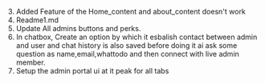 3. Added Feature of the Home_content and about_content doesn't work
4. Readme1.md
5. Update All admins buttons and perks.
5. In chatbox, Create an option by which it esbalish contact between admin and user and chat history is also saved before doing it ai ask some question as name,email,whattodo and then connect with live admin member.
6. Setup the admin portal ui at it peak for all tabs
